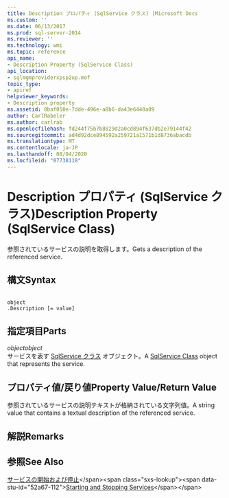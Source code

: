 ```yaml
---
title: Description プロパティ (SqlService クラス) |Microsoft Docs
ms.custom: ''
ms.date: 06/13/2017
ms.prod: sql-server-2014
ms.reviewer: ''
ms.technology: wmi
ms.topic: reference
api_name:
- Description Property (SqlService Class)
api_location:
- sqlmgmproviderxpsp2up.mof
topic_type:
- apiref
helpviewer_keywords:
- Description property
ms.assetid: 0baf050e-7dde-496e-a8b6-da43e6448a09
author: CarlRabeler
ms.author: carlrab
ms.openlocfilehash: fd244f75b7b8829d2a0cd894f637db2e79144f42
ms.sourcegitcommit: ad4d92dce894592a259721a1571b1d8736abacdb
ms.translationtype: MT
ms.contentlocale: ja-JP
ms.lasthandoff: 08/04/2020
ms.locfileid: "87738118"
---
```

# <a name="description-property-sqlservice-class"></a><span data-ttu-id="52a67-102">Description プロパティ (SqlService クラス)</span><span class="sxs-lookup"><span data-stu-id="52a67-102">Description Property (SqlService Class)</span></span>
  <span data-ttu-id="52a67-103">参照されているサービスの説明を取得します。</span><span class="sxs-lookup"><span data-stu-id="52a67-103">Gets a description of the referenced service.</span></span>  
  
## <a name="syntax"></a><span data-ttu-id="52a67-104">構文</span><span class="sxs-lookup"><span data-stu-id="52a67-104">Syntax</span></span>  
  
```  
  
object  
.Description [= value]  
```  
  
## <a name="parts"></a><span data-ttu-id="52a67-105">指定項目</span><span class="sxs-lookup"><span data-stu-id="52a67-105">Parts</span></span>  
 <span data-ttu-id="52a67-106">*object*</span><span class="sxs-lookup"><span data-stu-id="52a67-106">*object*</span></span>  
 <span data-ttu-id="52a67-107">サービスを表す [SqlService クラス](sqlservice-class.md) オブジェクト。</span><span class="sxs-lookup"><span data-stu-id="52a67-107">A [SqlService Class](sqlservice-class.md) object that represents the service.</span></span>  
  
## <a name="property-valuereturn-value"></a><span data-ttu-id="52a67-108">プロパティ値/戻り値</span><span class="sxs-lookup"><span data-stu-id="52a67-108">Property Value/Return Value</span></span>  
 <span data-ttu-id="52a67-109">参照されているサービスの説明テキストが格納されている文字列値。</span><span class="sxs-lookup"><span data-stu-id="52a67-109">A string value that contains a textual description of the referenced service.</span></span>  
  
## <a name="remarks"></a><span data-ttu-id="52a67-110">解説</span><span class="sxs-lookup"><span data-stu-id="52a67-110">Remarks</span></span>  
  
## <a name="see-also"></a><span data-ttu-id="52a67-111">参照</span><span class="sxs-lookup"><span data-stu-id="52a67-111">See Also</span></span>  
 <span data-ttu-id="52a67-112">[サービスの開始および停止](https://technet.microsoft.com/library/ms174886\(v=sql.105\).aspx)</span><span class="sxs-lookup"><span data-stu-id="52a67-112">[Starting and Stopping Services](https://technet.microsoft.com/library/ms174886\(v=sql.105\).aspx)</span></span>  
  
  
